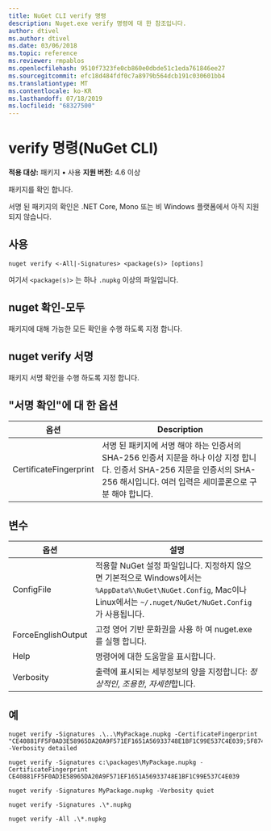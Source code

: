 ```yaml
---
title: NuGet CLI verify 명령
description: Nuget.exe verify 명령에 대 한 참조입니다.
author: dtivel
ms.author: dtivel
ms.date: 03/06/2018
ms.topic: reference
ms.reviewer: rmpablos
ms.openlocfilehash: 9510f7323fe0cb860e0dbde51c1eda761846ee27
ms.sourcegitcommit: efc18d484fdf0c7a8979b564dcb191c030601bb4
ms.translationtype: MT
ms.contentlocale: ko-KR
ms.lasthandoff: 07/18/2019
ms.locfileid: "68327500"
---
```

# <a name="verify-command-nuget-cli"></a>verify 명령(NuGet CLI)

**적용 대상:** 패키지 &bullet; 사용 **지원 버전:** 4.6 이상

패키지를 확인 합니다.

서명 된 패키지의 확인은 .NET Core, Mono 또는 비 Windows 플랫폼에서 아직 지원 되지 않습니다.

## <a name="usage"></a>사용

```cli
nuget verify <-All|-Signatures> <package(s)> [options]
```

여기서 `<package(s)>` 는 하나 `.nupkg` 이상의 파일입니다.

## <a name="nuget-verify--all"></a>nuget 확인-모두

패키지에 대해 가능한 모든 확인을 수행 하도록 지정 합니다.

## <a name="nuget-verify--signatures"></a>nuget verify 서명

패키지 서명 확인을 수행 하도록 지정 합니다.

## <a name="options-for-verify--signatures"></a>"서명 확인"에 대 한 옵션

| 옵션 | Description |
| --- | --- |
| CertificateFingerprint | 서명 된 패키지에 서명 해야 하는 인증서의 SHA-256 인증서 지문을 하나 이상 지정 합니다. 인증서 SHA-256 지문을 인증서의 SHA-256 해시입니다. 여러 입력은 세미콜론으로 구분 해야 합니다. |

## <a name="options"></a>변수

| 옵션 | 설명 |
| --- | --- |
| ConfigFile | 적용할 NuGet 설정 파일입니다. 지정하지 않으면 기본적으로 Windows에서는 `%AppData%\NuGet\NuGet.Config`, Mac이나 Linux에서는 `~/.nuget/NuGet/NuGet.Config`가 사용됩니다.|
| ForceEnglishOutput | 고정 영어 기반 문화권을 사용 하 여 nuget.exe를 실행 합니다. |
| Help | 명령어에 대한 도움말을 표시합니다. |
| Verbosity | 출력에 표시되는 세부정보의 양을 지정합니다: *정상적인*, *조용한*, *자세한*합니다. |

## <a name="examples"></a>예

```cli
nuget verify -Signatures .\..\MyPackage.nupkg -CertificateFingerprint "CE40881FF5F0AD3E58965DA20A9F571EF1651A56933748E1BF1C99E537C4E039;5F874AAF47BCB268A19357364E7FBB09D6BF9E8A93E1229909AC5CAC865802E2" -Verbosity detailed

nuget verify -Signatures c:\packages\MyPackage.nupkg -CertificateFingerprint CE40881FF5F0AD3E58965DA20A9F571EF1651A56933748E1BF1C99E537C4E039

nuget verify -Signatures MyPackage.nupkg -Verbosity quiet

nuget verify -Signatures .\*.nupkg

nuget verify -All .\*.nupkg

```